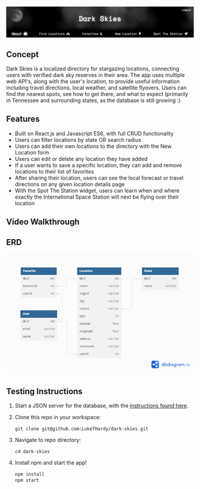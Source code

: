 ![Dark Skies website header](/banner.png)
## Concept

Dark Skies is a localized directory for stargazing locations, connecting users with verified dark sky reserves in their area.  The app uses multiple web API's, along with the user's location, to provide useful information including travel directions, local weather, and satellite flyovers.  Users can find the nearest spots, see how to get there, and what to expect (primarily in Tennessee and surrounding states, as the database is still growing :)

## Features

- Built on React.js and Javascript ES6, with full CRUD functionality
- Users can filter locations by state OR search radius
- Users can add their own locations to the directory with the New Location form
- Users can edit or delete any location they have added
- If a user wants to save a specific location, they can add and remove locations to their list of favorites
- After sharing their location, users can see the local forecast or travel directions on any given location details page
- With the Spot The Station widget, users can learn when and where exactly the International Space Station will next be flying over their location

## Video Walkthrough

## ERD
![Dark Skies ERD](/darkskiesERD.png)

## Testing Instructions
1. Start a JSON server for the database, with the [instructions found here](https://github.com/LukeTHardy/dark-skies-api).
2. Clone this repo in your workspace:

   ```
   git clone git@github.com:LukeTHardy/dark-skies.git
   ```
3. Navigate to repo directory:
   
   ```
   cd dark-skies
   ```
4. Install npm and start the app!

   ```
   npm install
   npm start
   ```
